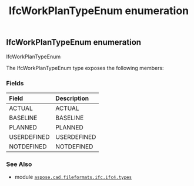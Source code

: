 ﻿---
title: IfcWorkPlanTypeEnum enumeration
second_title: Aspose.CAD for Python via .NET API References
description: 
type: docs
weight: 3960
url: /aspose.cad.fileformats.ifc.ifc4.types/ifcworkplantypeenum/
is_root: false
---

## IfcWorkPlanTypeEnum enumeration

IfcWorkPlanTypeEnum



The IfcWorkPlanTypeEnum type exposes the following members:

### Fields
| Field | Description |
| :- | :- |
| ACTUAL | ACTUAL |
| BASELINE | BASELINE |
| PLANNED | PLANNED |
| USERDEFINED | USERDEFINED |
| NOTDEFINED | NOTDEFINED |



### See Also
* module [`aspose.cad.fileformats.ifc.ifc4.types`](..)
